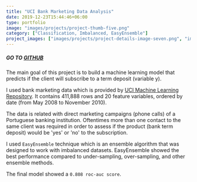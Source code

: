 ```yaml
---
title: "UCI Bank Marketing Data Analysis"
date: 2019-12-23T15:44:46+06:00
type: portfolio
image: "images/projects/project-thumb-five.png"
category: ["Classification, Imbalanced, EasyEnsemble"]
project_images: ["images/projects/project-details-image-seven.png", "images/projects/project-details-image-eight.png"]
---
```


##### GO TO [GITHUB](https://github.com/zoeyejiseoung/BankMarketing)


The main goal of this project is to build a machine learning model that predicts if the client will subscribe to a term deposit (variable y). 

I used bank marketing data which is provided by [UCI Machine Learning Repository](https://archive.ics.uci.edu/ml/datasets/bank+marketing). It contains 411,888 rows and 20 feature variables, ordered by date (from May 2008 to November 2010).

The data is related with direct marketing campaigns (phone calls) of a Portuguese banking institution. Oftentimes more than one contact to the same client was required in order to assess if the product (bank term deposit) would be 'yes' or 'no' to the subscription.

I used `EasyEnsemble` technique which is an ensemble algorithm that was designed to work with imbalanced datasets. EasyEnsemble showed the best performance compared to under-sampling, over-sampling, and other ensemble methods. 

The final model showed a `0.808 roc-auc score`. 